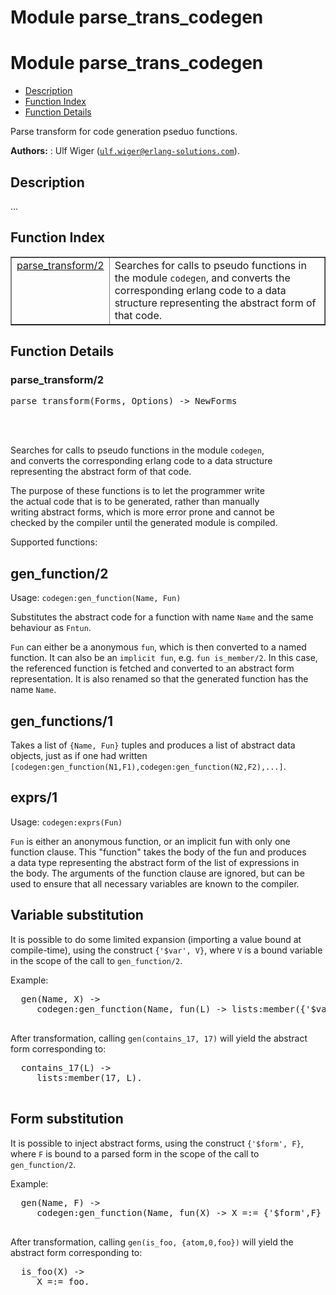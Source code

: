 Module parse_trans_codegen
==========================


<h1>Module parse_trans_codegen</h1>

* [Description](#description)
* [Function Index](#index)
* [Function Details](#functions)


Parse transform for code generation pseduo functions.



__Authors:__ : Ulf Wiger ([`ulf.wiger@erlang-solutions.com`](mailto:ulf.wiger@erlang-solutions.com)).

<h2><a name="description">Description</a></h2>





...


<h2><a name="index">Function Index</a></h2>



<table width="100%" border="1" cellspacing="0" cellpadding="2" summary="function index"><tr><td valign="top"><a href="#parse_transform-2">parse_transform/2</a></td><td>
Searches for calls to pseudo functions in the module <code>codegen</code>,  
and converts the corresponding erlang code to a data structure  
representing the abstract form of that code.</td></tr></table>




<h2><a name="functions">Function Details</a></h2>


<a name="parse_transform-2"></a>

<h3>parse_transform/2</h3>





<pre>parse_transform(Forms, Options) -> NewForms</pre>
<br></br>







Searches for calls to pseudo functions in the module `codegen`,  
and converts the corresponding erlang code to a data structure  
representing the abstract form of that code.



The purpose of these functions is to let the programmer write  
the actual code that is to be generated, rather than manually  
writing abstract forms, which is more error prone and cannot be  
checked by the compiler until the generated module is compiled.



Supported functions:



<h2>gen_function/2</h2>





Usage: `codegen:gen_function(Name, Fun)`



Substitutes the abstract code for a function with name `Name`
and the same behaviour as `Fntun`.



`Fun` can either be a anonymous `fun`, which is then converted to
a named function. It can also be an `implicit fun`, e.g.
`fun is_member/2`. In this case, the referenced function is fetched
and converted to an abstract form representation. It is also renamed
so that the generated function has the name `Name`.



<h2>gen_functions/1</h2>





Takes a list of `{Name, Fun}` tuples and produces a list of abstract
data objects, just as if one had written
`[codegen:gen_function(N1,F1),codegen:gen_function(N2,F2),...]`.



<h2>exprs/1</h2>





Usage: `codegen:exprs(Fun)`



`Fun` is either an anonymous function, or an implicit fun with only one  
function clause. This "function" takes the body of the fun and produces  
a data type representing the abstract form of the list of expressions in  
the body. The arguments of the function clause are ignored, but can be  
used to ensure that all necessary variables are known to the compiler.



<h2>Variable substitution</h2>





It is possible to do some limited expansion (importing a value
bound at compile-time), using the construct `{'$var', V}`, where
`V` is a bound variable in the scope of the call to `gen_function/2`.

Example:
<pre>
  gen(Name, X) ->
     codegen:gen_function(Name, fun(L) -> lists:member({'$var',X}, L) end).
  </pre>

After transformation, calling `gen(contains_17, 17)` will yield the
abstract form corresponding to:
<pre>
  contains_17(L) ->
     lists:member(17, L).
  </pre>



<h2>Form substitution</h2>





It is possible to inject abstract forms, using the construct
`{'$form', F}`, where `F` is bound to a parsed form in
the scope of the call to `gen_function/2`.

Example:
<pre>
  gen(Name, F) ->
     codegen:gen_function(Name, fun(X) -> X =:= {'$form',F} end).
  </pre>

After transformation, calling `gen(is_foo, {atom,0,foo})` will yield the
abstract form corresponding to:
<pre>
  is_foo(X) ->
     X =:= foo.
  </pre>